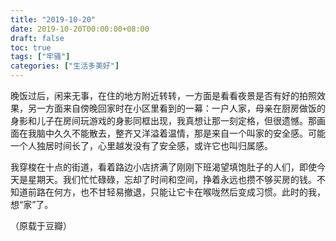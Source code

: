 ```yaml
---
title: "2019-10-20"
date: 2019-10-20T00:00:00+08:00
draft: false
toc: true
tags: ["牢骚"]
categories: ["生活多美好"]
---
```

晚饭过后，闲来无事，在住的地方附近转转，一方面是看看夜景是否有好的拍照效果，另一方面来自傍晚回家时在小区里看到的一幕：一户人家，母亲在厨房做饭的身影和儿子在房间玩游戏的身影同框出现，我真想让那一刻定格，但很遗憾。那画面在我脑中久久不能散去，整齐又洋溢着温情，那是来自一个叫家的安全感。可能一个人独居时间长了，心里越发没有了安全感，或许它也叫归属感。

我穿梭在十点的街道，看着路边小店挤满了刚刚下班渴望填饱肚子的人们，即使今天是星期天。我们忙忙碌碌，忘却了时间和空间，挣着永远也攒不够买房的钱。不知道前路在何方，也不甘轻易撤退，只能让它卡在喉咙然后变成习惯。此时的我，想“家”了。

（原载于豆瓣）